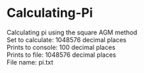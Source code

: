 # Calculating-Pi
Calculating pi using the square AGM method <br>
Set to calculate: 1048576 decimal places<br>
Prints to console: 100 decimal places<br>
Prints to file: 1048576 decimal places<br>
File name: pi.txt<br>
